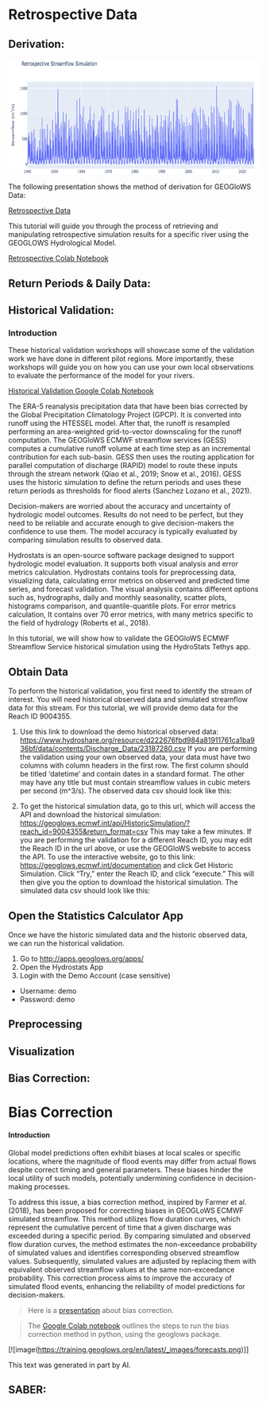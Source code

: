 # Retrospective Data

## Derivation:

![image4](image4.png)

The following presentation shows the method of derivation for 
GEOGloWS Data: 

[Retrospective Data](https://byu.sharepoint.com/:p:/r/sites/BYUHydroinformaticsLaboratory/Shared%20Documents/geoglows-training/GEOGLOWS%20Master%20Training%20Materials/Retrospective%20Validation/ERA5_time%20period_%20updates%20Updated.pptx?d=w28f09b16fbaf401588190b4ce215cfd9&csf=1&web=1&e=Vk5j14)

This tutorial will guide you through the process of retrieving and manipulating retrospective simulation results for a specific river using the GEOGLOWS Hydrological Model. 

[Retrospective Colab Notebook](https://colab.research.google.com/drive/1DEqWPDbIgs21N-Q4AOQC4bAdZN1PQt54#scrollTo=kN_2TS4gbTZl)
## Return Periods & Daily Data:
## Historical Validation: 
### Introduction
These historical validation workshops will showcase some of the validation work 
we have done in different pilot regions. More importantly, these workshops will guide 
you on how you can use your own local observations to evaluate the performance of 
the model for your rivers.

<!--the presentation linked here was no longer found!-->

[Historical Validation Google Colab Notebook][1]

[1]: https://colab.research.google.com/drive/14u9aMkf7_SnRdlmner5LdmG_ZfvrAGkL

The ERA-5 reanalysis precipitation data that have been bias corrected by the Global Precipitation Climatology Project (GPCP). It is converted into runoff using the HTESSEL model. After that, the runoff is resampled performing an area-weighted grid-to-vector downscaling for the runoff computation. The GEOGloWS ECMWF streamflow services (GESS) computes a cumulative runoff volume at each time step as an incremental contribution for each sub-basin. GESS then uses the routing application for parallel computation of discharge (RAPID) model to route these inputs through the stream network (Qiao et al., 2019; Snow et al., 2016). GESS uses the historic simulation to define the return periods and uses these return periods as thresholds for flood alerts (Sanchez Lozano et al., 2021).

Decision-makers are worried about the accuracy and uncertainty of hydrologic model outcomes. Results do not need to be perfect, but they need to be reliable and accurate enough to give decision-makers the confidence to use them. The model accuracy is typically evaluated by comparing simulation results to observed data.

Hydrostats is an open-source software package designed to support hydrologic model evaluation. It supports both visual analysis and error metrics calculation. Hydrostats contains tools for preprocessing data, visualizing data, calculating error metrics on observed and predicted time series, and forecast validation. The visual analysis contains different options such as, hydrographs, daily and monthly seasonality, scatter plots, histograms comparison, and quantile-quantile plots. For error metrics calculation, It contains over 70 error metrics, with many metrics specific to the field of hydrology (Roberts et al., 2018).

In this tutorial, we will show how to validate the GEOGloWS ECMWF Streamflow Service historical simulation using the HydroStats Tethys app.

## Obtain Data
To perform the historical validation, you first need to identify the stream of interest. You will need historical observed data and simulated streamflow data for this stream. For this tutorial, we will provide demo data for the Reach ID 9004355.

1. Use this link to download the demo historical observed data: https://www.hydroshare.org/resource/d222676fbd984a81911761ca1ba936bf/data/contents/Discharge_Data/23187280.csv If you are performing the validation using your own observed data, your data must have two columns with column headers in the first row. The first column should be titled ‘datetime’ and contain dates in a standard format. The other may have any title but must contain streamflow values in cubic meters per second (m^3/s). The observed data csv should look like this:

2. To get the historical simulation data, go to this url, which will access the API and download the historical simulation: https://geoglows.ecmwf.int/api/HistoricSimulation/?reach_id=9004355&return_format=csv This may take a few minutes. If you are performing the validation for a different Reach ID, you may edit the Reach ID in the url above, or use the GEOGloWS website to access the API. To use the interactive website, go to this link: https://geoglows.ecmwf.int/documentation and click Get Historic Simulation. Click “Try,” enter the Reach ID, and click “execute.” This will then give you the option to download the historical simulation. The simulated data csv should look like this:

## Open the Statistics Calculator App
Once we have the historic simulated data and the historic observed data, we can run the historical validation.

1. Go to http://apps.geoglows.org/apps/
2. Open the Hydrostats App
3. Login with the Demo Account (case sensitive)
* Username: demo
* Password: demo

## Preprocessing

## Visualization



<!--most of this information is taken from https://training.geoglows.org/en/latest/content/streamflow-model/historical-validation.html-->
## Bias Correction:

# Bias Correction

#### Introduction

Global model predictions often exhibit biases at 
local scales or specific locations, where the 
magnitude of flood events may differ from actual 
flows despite correct timing and general 
parameters. These biases hinder the local utility 
of such models, potentially undermining confidence
in decision-making processes.

To address this issue, a bias correction method, 
inspired by Farmer et al. (2018), has been 
proposed for correcting biases in GEOGLoWS ECMWF
simulated streamflow. This method utilizes flow 
duration curves, which represent the cumulative 
percent of time that a given discharge was exceeded
during a specific period. By comparing simulated 
and observed flow duration curves, the method 
estimates the non-exceedance probability of 
simulated values and identifies corresponding 
observed streamflow values. Subsequently, 
simulated values are adjusted by replacing them 
with equivalent observed streamflow values 
at the same non-exceedance probability. This 
correction process aims to improve the accuracy 
of simulated flood events, enhancing the 
reliability of model predictions for 
decision-makers.

> Here is a [presentation][1] about bias correction.
<!--this needs more explanation-->

>The [Google Colab notebook][2] outlines the steps to
> run the bias correction method in python, using the geoglows package.

[![image(https://training.geoglows.org/en/latest/_images/forecasts.png)]]
<!--it would be good to create a link to the Hydroviewer tutorial 
for uniformity's sake -->


This text was generated in part by AI. 

<!--most of this information is taken/summarized from https://training.geoglows.org/en/latest/content/streamflow-model/bias-correction.html-->

[1]: https://byu.sharepoint.com/:p:/r/sites/BYUHydroinformaticsLaboratory/Shared%20Documents/geoglows-training/GEOGLOWS%20Master%20Training%20Materials/Retrospective%20Validation/GEOGloWS%20-%20BiasCorrection.pptx?d=w84cc417ccfae43f5bae9222655db3728&csf=1&web=1&e=5PBsfY
[2]: https://colab.research.google.com/drive/15MUTx3lb5P93BLUv8Uehv0gTudc43qkX?usp=sharing
## SABER: 
